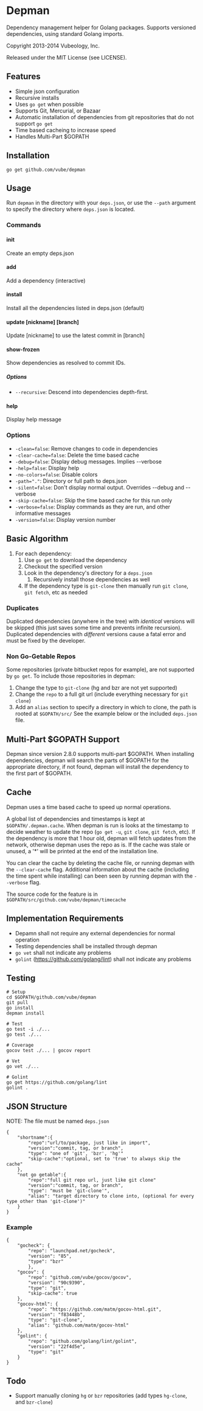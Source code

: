 Depman
=====

Dependency management helper for Golang packages. Supports versioned dependencies, using standard Golang imports.

Copyright 2013-2014 Vubeology, Inc.

Released under the MIT License (see LICENSE).

Features
------------

* Simple json configuration
* Recursive installs
* Uses `go get` when possible
* Supports Git, Mercurial, or Bazaar
* Automatic installation of dependencies from git repositories that do not support `go get`
* Time based cacheing to increase speed
* Handles Multi-Part $GOPATH


Installation
----------------

	go get github.com/vube/depman

Usage
---------

Run `depman` in the directory with your `deps.json`, or use the `--path` argument to specify the directory where `deps.json` is located.

### Commands

#### init
Create an empty deps.json

#### add
Add a dependency (interactive)

#### install
Install all the dependencies listed in deps.json (default)

#### update [nickname] [branch]
Update [nickname] to use the latest commit in [branch]

#### show-frozen
Show dependencies as resolved to commit IDs.
##### Options
* `--recursive`: Descend into dependencies depth-first.

#### help
Display help message

### Options
* `-clean=false`: Remove changes to code in dependencies
* `-clear-cache=false`: Delete the time based cache
* `-debug=false`: Display debug messages. Implies --verbose
* `-help=false`: Display help
* `-no-colors=false`: Disable colors
* `-path="."`: Directory or full path to deps.json
* `-silent=false`: Don't display normal output. Overrides --debug and --verbose
* `-skip-cache=false`: Skip the time based cache for this run only
* `-verbose=false`: Display commands as they are run, and other informative messages
* `-version=false`: Display version number

Basic Algorithm
-----------------------

1. For each dependency:
	1. Use `go get` to download the dependency
	2. Checkout the specified version
	3. Look in the dependency's directory for a `deps.json`
		1. Recursively install those dependencies as well
	4. If the dependency type is `git-clone` then manually run `git clone`, `git fetch`, etc as needed

### Duplicates
Duplicated dependencies (anywhere in the tree) with _identical_ versions will be skipped (this just saves some time and prevents infinite recursion). Duplicated dependencies with _different_ versions cause a fatal error and must be fixed by the developer.

### Non Go-Getable Repos
Some repositories (private bitbucket repos for example), are not supported by `go get`.
To include those repositories in depman:

1. Change the type to `git-clone` (hg and bzr are not yet supported)
2. Change the `repo` to a full git url (include everything necessary for `git clone`)
3. Add an `alias` section to specify a directory in which to clone, the path is rooted at `$GOPATH/src/`
See the example below or the included `deps.json` file.

Multi-Part $GOPATH Support
-------------------------------------

Depman since version 2.8.0 supports multi-part $GOPATH. When installing dependencies, depman will search the parts of $GOPATH for the appropriate directory, if not found, depman will install the dependency to the first part of $GOPATH.

Cache
--------

Depman uses a time based cache to speed up normal operations.

A global list of dependencies and timestamps is kept at `$GOPATH/.depman.cache`. When depman is run is looks at the timestamp to decide weather to update the repo (`go get -u`, `git clone`, `git fetch`, etc). If the dependency is more that 1 hour old, depman will fetch updates from the network, otherwise depman uses the repo as is. If the cache was stale or unused, a '*' will be printed at the end of the installation line.

You can clear the cache by deleting the cache file, or running depman with the `--clear-cache` flag. Additional information about the cache (including the time spent while installing) can been seen by running depman with the `--verbose` flag.

The source code for the feature is in `$GOPATH/src/github.com/vube/depman/timecache`

Implementation Requirements
-----------------------------------------

* Depamn shall not require any external dependencies for normal operation
* Testing dependencies shall be installed through depman
* `go vet` shall not indicate any problems
* `golint` (https://github.com/golang/lint) shall not indicate any problems

Testing
-----------

	# Setup
	cd $GOPATH/github.com/vube/depman
	git pull
	go install
	depman install

	# Test
	go test -i ./...
	go test ./...

	# Coverage
	gocov test ./... | gocov report

	# Vet
	go vet ./...

	# Golint
	go get https://github.com/golang/lint
	golint .

JSON Structure
----------------------

 NOTE: The file must be named `deps.json`

	{
		"shortname":{
			"repo":"url/to/package, just like in import",
			"version":"commit, tag, or branch",
			"type": "one of 'git', 'bzr', 'hg'"
			"skip-cache":"optional, set to 'true' to always skip the cache"
		},
		"not go getable":{
			"repo":"full git repo url, just like git clone"
			"version":"commit, tag, or branch",
			"type": "must be 'git-clone'",
			"alias": "target directory to clone into, (optional for every type other than 'git-clone')"
		}
	}

### Example
	{
		"gocheck": {
			"repo": "launchpad.net/gocheck",
			"version": "85",
			"type": "bzr"
			},
		"gocov": {
			"repo": "github.com/vube/gocov/gocov",
			"version": "90c9390",
			"type": "git",
			"skip-cache": true
		},
		"gocov-html": {
			"repo": "https://github.com/matm/gocov-html.git",
			"version": "f83448b",
			"type": "git-clone",
			"alias": "github.com/matm/gocov-html"
		},
		"golint": {
			"repo": "github.com/golang/lint/golint",
			"version": "22f4d5e",
			"type": "git"
		}
	}

Todo
--------

* Support manually cloning `hg` or `bzr` repositories (add types `hg-clone`, and `bzr-clone`)
